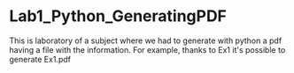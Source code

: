 # Lab1_Python_GeneratingPDF
This is laboratory of a subject where we had to generate with python a pdf 
having a file with the information. For example, thanks to Ex1 it's possible 
to generate Ex1.pdf